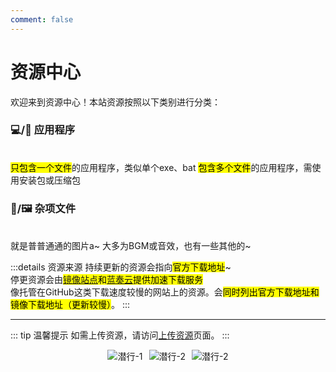```yaml
---
comment: false
---
```

# 资源中心
欢迎来到资源中心！本站资源按照以下类别进行分类：

### 💻/📱 应用程序
<br>
<NCard title="⚙️ 独立型应用程序" link="../resources/application/single/">
  <mark>只包含一个文件</mark>的应用程序，类似单个exe、bat
</NCard>

<NCard title="📦 打包型应用程序" link="../resources/application/pack/">
  <mark>包含多个文件</mark>的应用程序，需使用安装包或压缩包
</NCard>

### 🎵/🖼️  杂项文件
<br>
<NCard title="🖼️  照片" link="../resources/picture/">
  就是普普通通的图片a~
</NCard>

<NCard title="🎵️  音乐" link="../resources/single">
  大多为BGM或音效，也有一些其他的~
</NCard>

:::details 资源来源
持续更新的资源会指向<mark>官方下载地址</mark>~<br>
停更资源会由<mark>[镜像站点](https://cdn1.kesug.com)和[蓝奏云](https://www.lanzoui.com/)提供加速下载服务</mark><br>
像托管在GitHub这类下载速度较慢的网站上的资源。会<mark>同时列出官方下载地址和镜像下载地址（更新较慢）</mark>。
:::

---

::: tip 温馨提示
如需上传资源，请访问[上传资源](../community/upload)页面。
:::

<div style="display: flex; justify-content: center; flex-wrap: nowrap; gap: 10px; width: 100%;">
  <img src="/eggy/QianXing-1.jpg" alt="潜行-1" style="max-height: 200px;">
  <img src="/eggy/QianXing-2.jpg" alt="潜行-2" style="max-height: 200px;">
  <img src="/eggy/QianXing-3.png" alt="潜行-2" style="max-height: 200px;">
</div>